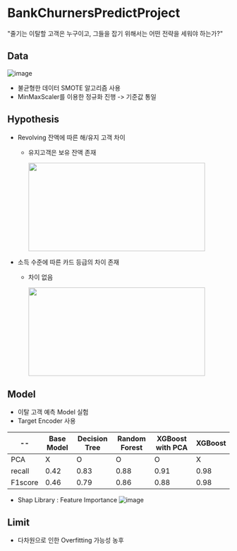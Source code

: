 # BankChurnersPredictProject
"줄기는 이탈할 고객은 누구이고, 그들을 잡기 위해서는 어떤 전략을 세워야 하는가?"
## Data
![image](https://user-images.githubusercontent.com/50479962/175192503-c16317ce-8f03-49aa-907e-08412e10db2e.png)
- 불균형한 데이터 SMOTE 알고리즘 사용 
- MinMaxScaler를 이용한 정규화 진행 -> 기준값 통일
## Hypothesis
- Revolving 잔액에 따른 해/유지 고객 차이 
  - 유지고객은 보유 잔액 존재
  
    <img src="https://user-images.githubusercontent.com/50479962/175193069-e68c7f7c-2ff1-4cc3-89a5-ce0e5552827b.png" width=400, height=200/>

- 소득 수준에 따른 카드 등급의 차이 존재
  - 차이 없음
  
     <img src="https://user-images.githubusercontent.com/50479962/175192905-7e06594b-3fe8-4f24-986e-cc23f8f8cc8a.png" width=400, height=200/>
## Model
- 이탈 고객 예측 Model 실험
- Target Encoder 사용

|--|Base Model|Decision Tree|Random Forest|XGBoost with PCA|XGBoost|
|---|---|---|---|---|---|
|PCA| X | O | O | O | X |
|recall|0.42|0.83|0.88|0.91|0.98|
|F1score|0.46|0.79|0.86|0.88|0.98|

- Shap Library : Feature Importance
![image](https://user-images.githubusercontent.com/50479962/175193806-9d1f722d-8f60-427b-93dc-9f98fb6451fd.png)

## Limit
- 다차원으로 인한 Overfitting 가능성 농후
